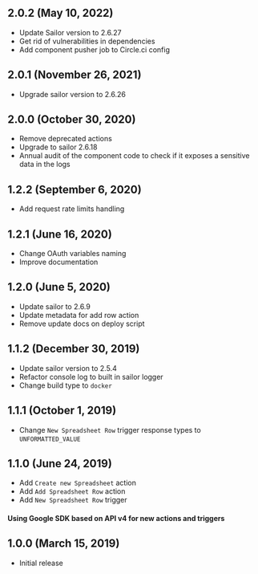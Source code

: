 ## 2.0.2 (May 10, 2022)

* Update Sailor version to 2.6.27
* Get rid of vulnerabilities in dependencies
* Add component pusher job to Circle.ci config

## 2.0.1 (November 26, 2021)

* Upgrade sailor version to 2.6.26

## 2.0.0 (October 30, 2020)

* Remove deprecated actions
* Upgrade to sailor 2.6.18
* Annual audit of the component code to check if it exposes a sensitive data in the logs

## 1.2.2 (September 6, 2020)

* Add request rate limits handling

## 1.2.1 (June 16, 2020)

* Change OAuth variables naming
* Improve documentation

## 1.2.0 (June 5, 2020)

* Update sailor to 2.6.9
* Update metadata for add row action
* Remove update docs on deploy script

## 1.1.2 (December 30, 2019)

* Update sailor version to 2.5.4
* Refactor console log to built in sailor logger
* Change build type to `docker`

## 1.1.1 (October 1, 2019)

* Change `New Spreadsheet Row` trigger response types to `UNFORMATTED_VALUE`

## 1.1.0 (June 24, 2019)

* Add `Create new Spreadsheet` action
* Add `Add Spreadsheet Row` action
* Add `New Spreadsheet Row` trigger

#### Using Google SDK based on API v4 for new actions and triggers

## 1.0.0 (March 15, 2019)

* Initial release

